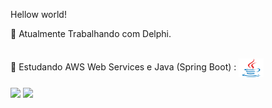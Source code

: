  Hellow world!
 
🔭 Atualmente Trabalhando com Delphi. 

<div align="Left" > 
  <div style="display: inline_block"><br> 
     <label> 🌱 Estudando AWS Web Services e Java (Spring Boot) :</label>
  <img align="center" alt="java" height="30" width="40" src="https://raw.githubusercontent.com/devicons/devicon/master/icons/java/java-original.svg">
 </div>

 <br>

<div> 
  <a href = "mailto:mauriciozatt@hotmail.com"><img src="https://img.shields.io/badge/-Hotmail-%23333?style=for-the-badge&logo=Hotmail&logoColor=white" target="_blank"></a>
  <a href="https://www.linkedin.com/in/mauricio-zatt-04a759178/" target="_blank"><img src="https://img.shields.io/badge/-LinkedIn-%230077B5?style=for-the-badge&logo=linkedin&logoColor=white" target="_blank"></a> 
  
</div>
